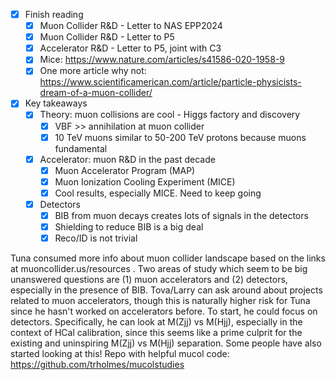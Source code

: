 - [x] Finish reading
  - [x] Muon Collider R&D - Letter to NAS EPP2024
  - [x] Muon Collider R&D - Letter to P5
  - [x] Accelerator R&D - Letter to P5, joint with C3
  - [x] Mice: https://www.nature.com/articles/s41586-020-1958-9
  - [x] One more article why not: https://www.scientificamerican.com/article/particle-physicists-dream-of-a-muon-collider/
- [x] Key takeaways
  - [x] Theory: muon collisions are cool - Higgs factory and discovery
    - [x] VBF >> annihilation at muon collider
    - [x] 10 TeV muons similar to 50-200 TeV protons because muons fundamental
  - [x] Accelerator: muon R&D in the past decade
    - [x] Muon Accelerator Program (MAP)
    - [x] Muon Ionization Cooling Experiment (MICE)
    - [x] Cool results, especially MICE. Need to keep going
  - [x] Detectors
    - [x] BIB from muon decays creates lots of signals in the detectors
    - [x] Shielding to reduce BIB is a big deal
    - [x] Reco/ID is not trivial

Tuna consumed more info about muon collider landscape based on the links at muoncollider.us/resources . Two areas of study which seem to be big unanswered questions are (1) muon accelerators and (2) detectors, especially in the presence of BIB. Tova/Larry can ask around about projects related to muon accelerators, though this is naturally higher risk for Tuna since he hasn't worked on accelerators before. To start, he could focus on detectors. Specifically, he can look at M(Zjj) vs M(Hjj), especially in the context of HCal calibration, since this seems like a prime culprit for the existing and uninspiring M(Zjj) vs M(Hjj) separation. Some people have also started looking at this! Repo with helpful mucol code: https://github.com/trholmes/mucolstudies
